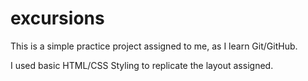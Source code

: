# excursions

This is a simple practice project assigned to me, as I learn Git/GitHub.

I used basic HTML/CSS Styling to replicate the layout assigned.
